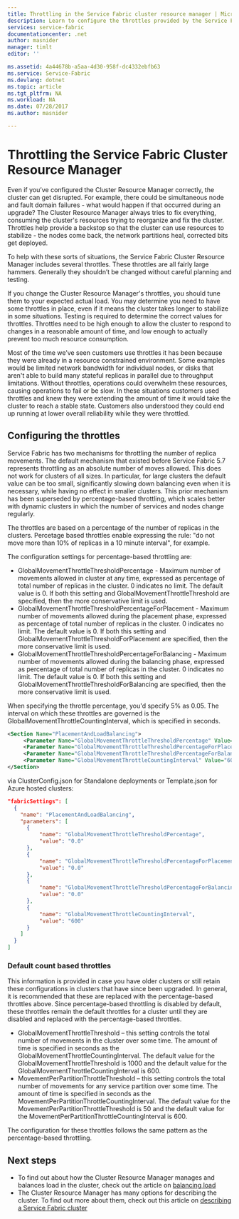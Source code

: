 ```yaml
---
title: Throttling in the Service Fabric cluster resource manager | Microsoft Docs
description: Learn to configure the throttles provided by the Service Fabric Cluster Resource Manager.
services: service-fabric
documentationcenter: .net
author: masnider
manager: timlt
editor: ''

ms.assetid: 4a44678b-a5aa-4d30-958f-dc4332ebfb63
ms.service: Service-Fabric
ms.devlang: dotnet
ms.topic: article
ms.tgt_pltfrm: NA
ms.workload: NA
ms.date: 07/28/2017
ms.author: masnider

---
```


# Throttling the Service Fabric Cluster Resource Manager
Even if you’ve configured the Cluster Resource Manager correctly, the cluster can get disrupted. For example, there could be simultaneous node and fault domain failures - what would happen if that occurred during an upgrade? The Cluster Resource Manager always tries to fix everything, consuming the cluster's resources trying to reorganize and fix the cluster. Throttles help provide a backstop so that the cluster can use resources to stabilize - the nodes come back, the network partitions heal, corrected bits get deployed.

To help with these sorts of situations, the Service Fabric Cluster Resource Manager includes several throttles. These throttles are all fairly large hammers. Generally they shouldn’t be changed without careful planning and testing.

If you change the Cluster Resource Manager's throttles, you should tune them to your expected actual load. You may determine you need to have some throttles in place, even if it means the cluster takes longer to stabilize in some situations. Testing is required to determine the correct values for throttles. Throttles need to be high enough to allow the cluster to respond to changes in a reasonable amount of time, and low enough to actually prevent too much resource consumption. 

Most of the time we’ve seen customers use throttles it has been because they were already in a resource constrained environment. Some examples would be limited network bandwidth for individual nodes, or disks that aren't able to build many stateful replicas in parallel due to throughput limitations. Without throttles, operations could overwhelm these resources, causing operations to fail or be slow. In these situations customers used throttles and knew they were extending the amount of time it would take the cluster to reach a stable state. Customers also understood they could end up running at lower overall reliability while they were throttled.


## Configuring the throttles

Service Fabric has two mechanisms for throttling the number of replica movements. The default mechanism that existed before Service Fabric 5.7 represents throttling as an absolute number of moves allowed. This does not work for clusters of all sizes. In particular, for large clusters the default value can be too small, significantly slowing down balancing even when it is necessary, while having no effect in smaller clusters. This prior mechanism has been superseded by percentage-based throttling, which scales better with dynamic clusters in which the number of services and nodes change regularly.

The throttles are based on a percentage of the number of replicas in the clusters. Percetage based throttles enable expressing the rule: "do not move more than 10% of replicas in a 10 minute interval", for example.

The configuration settings for percentage-based throttling are:

  - GlobalMovementThrottleThresholdPercentage - Maximum number of movements allowed in cluster at any time, expressed as percentage of total number of replicas in the cluster. 0 indicates no limit. The default value is 0. If both this setting and GlobalMovementThrottleThreshold are specified, then the more conservative limit is used.
  - GlobalMovementThrottleThresholdPercentageForPlacement - Maximum number of movements allowed during the placement phase, expressed as percentage of total number of replicas in the cluster. 0 indicates no limit. The default value is 0. If both this setting and GlobalMovementThrottleThresholdForPlacement are specified, then the more conservative limit is used.
  - GlobalMovementThrottleThresholdPercentageForBalancing - Maximum number of movements allowed during the balancing phase, expressed as percentage of total number of replicas in the cluster. 0 indicates no limit. The default value is 0. If both this setting and GlobalMovementThrottleThresholdForBalancing are specified, then the more conservative limit is used.

When specifying the throttle percentage, you'd specify 5% as 0.05. The interval on which these throttles are governed is the GlobalMovementThrottleCountingInterval, which is specified in seconds.


``` xml
<Section Name="PlacementAndLoadBalancing">
     <Parameter Name="GlobalMovementThrottleThresholdPercentage" Value="0" />
     <Parameter Name="GlobalMovementThrottleThresholdPercentageForPlacement" Value="0" />
     <Parameter Name="GlobalMovementThrottleThresholdPercentageForBalancing" Value="0" />
     <Parameter Name="GlobalMovementThrottleCountingInterval" Value="600" />
</Section>
```

via ClusterConfig.json for Standalone deployments or Template.json for Azure hosted clusters:

```json
"fabricSettings": [
  {
    "name": "PlacementAndLoadBalancing",
    "parameters": [
      {
          "name": "GlobalMovementThrottleThresholdPercentage",
          "value": "0.0"
      },
      {
          "name": "GlobalMovementThrottleThresholdPercentageForPlacement",
          "value": "0.0"
      },
      {
          "name": "GlobalMovementThrottleThresholdPercentageForBalancing",
          "value": "0.0"
      },
      {
          "name": "GlobalMovementThrottleCountingInterval",
          "value": "600"
      }
    ]
  }
]
```

### Default count based throttles
This information is provided in case you have older clusters or still retain these configurations in clusters that have since been upgraded. In general, it is recommended that these are replaced with the percentage-based throttles above. Since percentage-based throttling is disabled by default, these throttles remain the default throttles for a cluster until they are disabled and replaced with the percentage-based throttles. 

  - GlobalMovementThrottleThreshold – this setting controls the total number of movements in the cluster over some time. The amount of time is specified in seconds as the GlobalMovementThrottleCountingInterval. The default value for the GlobalMovementThrottleThreshold is 1000 and the default value for the GlobalMovementThrottleCountingInterval is 600.
  - MovementPerPartitionThrottleThreshold – this setting controls the total number of movements for any service partition over some time. The amount of time is specified in seconds as the MovementPerPartitionThrottleCountingInterval. The default value for the MovementPerPartitionThrottleThreshold is 50 and the default value for the MovementPerPartitionThrottleCountingInterval is 600.

The configuration for these throttles follows the same pattern as the percentage-based throttling.

## Next steps
- To find out about how the Cluster Resource Manager manages and balances load in the cluster, check out the article on [balancing load](service-fabric-cluster-resource-manager-balancing.md)
- The Cluster Resource Manager has many options for describing the cluster. To find out more about them, check out this article on [describing a Service Fabric cluster](service-fabric-cluster-resource-manager-cluster-description.md)
